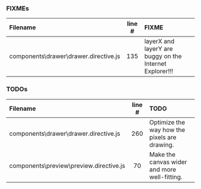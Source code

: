 ### FIXMEs
| Filename | line # | FIXME
|:------|:------:|:------
| components\drawer\drawer.directive.js | 135 | layerX and layerY are buggy on the Internet Explorer!!!

### TODOs
| Filename | line # | TODO
|:------|:------:|:------
| components\drawer\drawer.directive.js | 260 | Optimize the way how the pixels are drawing.
| components\preview\preview.directive.js | 70 | Make the canvas wider and more well-fitting.